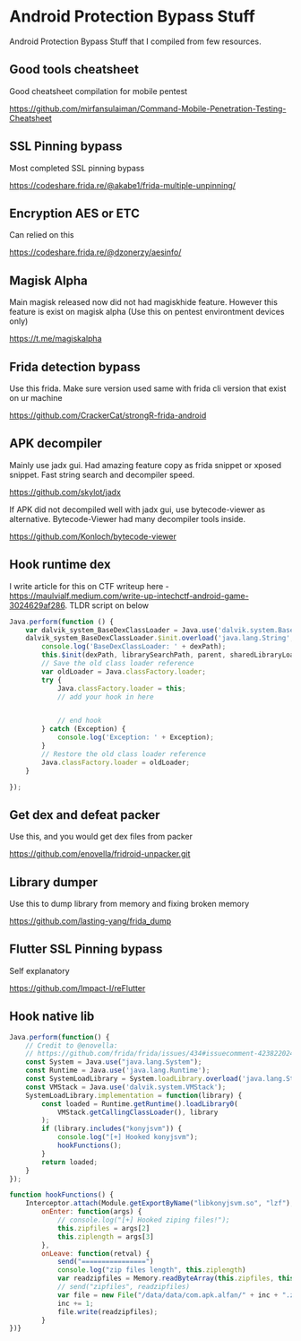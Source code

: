 # Android Protection Bypass Stuff
Android Protection Bypass Stuff that I compiled from few resources.

## Good tools cheatsheet

Good cheatsheet compilation for mobile pentest

https://github.com/mirfansulaiman/Command-Mobile-Penetration-Testing-Cheatsheet


## SSL Pinning bypass

Most completed SSL pinning bypass

https://codeshare.frida.re/@akabe1/frida-multiple-unpinning/


## Encryption AES or ETC

Can relied on this

https://codeshare.frida.re/@dzonerzy/aesinfo/


## Magisk Alpha

Main magisk released now did not had magiskhide feature. However this feature is exist on magisk alpha (Use this on pentest environtment devices only)

https://t.me/magiskalpha


## Frida detection bypass

Use this frida. Make sure version used same with frida cli version that exist on ur machine

https://github.com/CrackerCat/strongR-frida-android

## APK decompiler

Mainly use jadx gui. Had amazing feature copy as frida snippet or xposed snippet. Fast string search and decompiler speed.

https://github.com/skylot/jadx

If APK did not decompiled well with jadx gui, use bytecode-viewer as alternative. Bytecode-Viewer had many decompiler tools inside.

https://github.com/Konloch/bytecode-viewer

## Hook runtime dex

I write article for this on CTF writeup here - https://maulvialf.medium.com/write-up-intechctf-android-game-3024629af286. TLDR script on below

```javascript
Java.perform(function () {
    var dalvik_system_BaseDexClassLoader = Java.use('dalvik.system.BaseDexClassLoader');
    dalvik_system_BaseDexClassLoader.$init.overload('java.lang.String', 'java.lang.String', 'java.lang.ClassLoader', '[Ljava.lang.ClassLoader;', 'boolean').implementation = function (dexPath, librarySearchPath, parent, sharedLibraryLoaders, isTrusted) {
        console.log('BaseDexClassLoader: ' + dexPath);
        this.$init(dexPath, librarySearchPath, parent, sharedLibraryLoaders, isTrusted);
        // Save the old class loader reference
        var oldLoader = Java.classFactory.loader;
        try {
            Java.classFactory.loader = this;
            // add your hook in here


            // end hook
        } catch (Exception) {
            console.log('Exception: ' + Exception);
        }
        // Restore the old class loader reference
        Java.classFactory.loader = oldLoader;
    }

});
```

## Get dex and defeat packer

Use this, and you would get dex files from packer

https://github.com/enovella/fridroid-unpacker.git

## Library dumper

Use this to dump library from memory and fixing broken memory

https://github.com/lasting-yang/frida_dump

## Flutter SSL Pinning bypass

Self explanatory

https://github.com/Impact-I/reFlutter

## Hook native lib

```javascript
Java.perform(function() {
    // Credit to @enovella:
    // https://github.com/frida/frida/issues/434#issuecomment-423822024
    const System = Java.use("java.lang.System");
    const Runtime = Java.use('java.lang.Runtime');
    const SystemLoadLibrary = System.loadLibrary.overload('java.lang.String');
    const VMStack = Java.use('dalvik.system.VMStack');
    SystemLoadLibrary.implementation = function(library) {
        const loaded = Runtime.getRuntime().loadLibrary0(
            VMStack.getCallingClassLoader(), library
        );
        if (library.includes("konyjsvm")) {
            console.log("[+] Hooked konyjsvm");
            hookFunctions();
        }
        return loaded;
    }
});

function hookFunctions() {
    Interceptor.attach(Module.getExportByName("libkonyjsvm.so", "lzf"), {
        onEnter: function(args) {
            // console.log("[+] Hooked ziping files!");
            this.zipfiles = args[2]
            this.ziplength = args[3]            
        },
        onLeave: function(retval) {
            send("================")
            console.log("zip files length", this.ziplength)
            var readzipfiles = Memory.readByteArray(this.zipfiles, this.ziplength.toInt32() );
            // send("zipfiles", readzipfiles)
            var file = new File("/data/data/com.apk.alfan/" + inc + ".zip","w");
            inc += 1;
            file.write(readzipfiles);
        }
})}  
```
